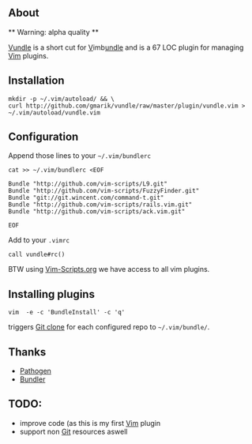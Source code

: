 ## About

** Warning: alpha quality **

[Vundle] is a short cut for [V](#)imb[undle](#) and is a 67 LOC plugin for managing [Vim] plugins.


## Installation

    mkdir -p ~/.vim/autoload/ && \
    curl http://github.com/gmarik/vundle/raw/master/plugin/vundle.vim > ~/.vim/autoload/vundle.vim

## Configuration

Append those lines to your <code>~/.vim/bundlerc</code>

    cat >> ~/.vim/bundlerc <EOF
    
    Bundle "http://github.com/vim-scripts/L9.git"
    Bundle "http://github.com/vim-scripts/FuzzyFinder.git"
    Bundle "git://git.wincent.com/command-t.git"
    Bundle "http://github.com/vim-scripts/rails.vim.git"
    Bundle "http://github.com/vim-scripts/ack.vim.git"

    EOF

Add to your <code>.vimrc</code>

    call vundle#rc()

BTW using [Vim-Scripts.org](http://vim-scripts.org) we have access to all vim plugins.

## Installing plugins

    vim  -e -c 'BundleInstall' -c 'q'

triggers [Git clone](http://gitref.org/creating/#clone) for each configured repo to <code>~/.vim/bundle/</code>.

## Thanks

* [Pathogen]
* [Bundler]

## TODO:

* improve code (as this is my first [Vim] plugin
* support non [Git] resources aswell

[Vundle]:http://github.com/gmarik/vundle
[Pathogen]:http://github.com/tpope/vim-pathogen/
[Bundler]:http://github.com/wycats/bundler/
[Vim]:http://vim.org
[Git]:http://git-scm.com
